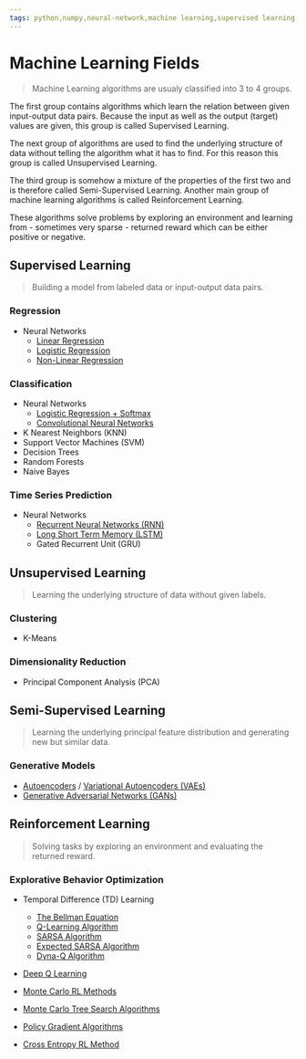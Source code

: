 ```yaml
---
tags: python,numpy,neural-network,machine learning,supervised learning,unsupervised learning,reinforcement learning,regression,classification,clustering,dimensionality reduction
---
```

# Machine Learning Fields

>Machine Learning algorithms are usualy classified into 3 to 4 groups.

The first group contains algorithms which learn the relation between given input-output data pairs.
Because the input as well as the output (target) values are given, this group is called Supervised Learning.

The next group of algorithms are used to find the underlying structure of data without telling the algorithm what it has to find. For this reason this group is called Unsupervised Learning.

The third group is somehow a mixture of the properties of the first two and is therefore called Semi-Supervised Learning.
Another main group of machine learning algorithms is called Reinforcement Learning.

These algorithms solve problems by exploring an environment and learning from - sometimes very sparse - returned reward which can be either positive or negative.

## Supervised Learning

>Building a model from labeled data or input-output data pairs.

### Regression

- Neural Networks
  - [Linear Regression](single_layer_regression.md)
  - [Logistic Regression](single_layer_regression.md)
  - [Non-Linear Regression](non_linear_regression.md)

### Classification

- Neural Networks
  - [Logistic Regression + Softmax](classification_basics.md)
  - [Convolutional Neural Networks](convolutional_networks.md)
- K Nearest Neighbors (KNN)
- Support Vector Machines (SVM)
- Decision Trees
- Random Forests
- Naive Bayes

### Time Series Prediction

- Neural Networks
  - [Recurrent Neural Networks (RNN)](recurrent_networks.md)
  - [Long Short Term Memory (LSTM)](long_short_term_memory.md)
  - Gated Recurrent Unit (GRU)

## Unsupervised Learning

>Learning the underlying structure of data without given labels.

### Clustering

- K-Means

### Dimensionality Reduction

- Principal Component Analysis (PCA)

## Semi-Supervised Learning

>Learning the underlying principal feature distribution and generating new but similar data.

### Generative Models

- [Autoencoders](autoencoder.md) / [Variational Autoencoders (VAEs)](variational_autoencoder.md)
- [Generative Adversarial Networks (GANs)](generative_networks.md)

## Reinforcement Learning

>Solving tasks by exploring an environment and evaluating the returned reward.

### Explorative Behavior Optimization

- Temporal Difference (TD) Learning
  - [The Bellman Equation](bellman_equation.md)
  - [Q-Learning Algorithm](q_learning_algorithm.md)
  - [SARSA Algorithm](sarsa_algorithm.md)
  - [Expected SARSA Algorithm](expected_sarsa_algorithm.md)
  - [Dyna-Q Algorithm](dyna_q_algorithm.md)

- [Deep Q Learning](deep_q_networks.md)
- [Monte Carlo RL Methods](monte_carlo_methods.md)
- [Monte Carlo Tree Search Algorithms](monte_carlo_tree_search.md)
- [Policy Gradient Algorithms](policy_gradient.md)
- [Cross Entropy RL Method](cross_entropy_method.md)

